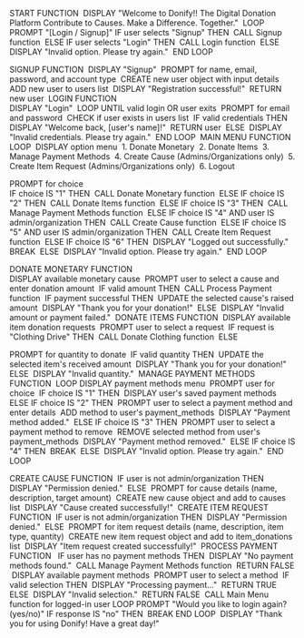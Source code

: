 START FUNCTION 
‎ DISPLAY "Welcome to Donify!! The Digital Donation Platform Contribute to Causes. Make a Difference. Together." 
‎ LOOP 
‎ ‎ PROMPT "[Login / Signup]" IF user selects "Signup" THEN 
‎ CALL Signup function 
‎ ELSE IF user selects "Login" THEN 
‎ CALL Login function 
‎ ELSE 
‎ DISPLAY "Invalid option. Please try again." 
‎ END LOOP 

‎SIGNUP FUNCTION 
‎ DISPLAY "Signup" 
‎ PROMPT for name, email, password, and account type 
‎ CREATE new user object with input details 
‎ ADD new user to users list 
‎ DISPLAY "Registration successful!" 
‎ RETURN new user 
‎ 
‎LOGIN FUNCTION  
‎ DISPLAY "Login" 
‎ LOOP UNTIL valid login OR user exits 
‎ PROMPT for email and password 
‎ CHECK if user exists in users list 
‎ IF valid credentials THEN 
‎ DISPLAY "Welcome back, [user's name]!" 
‎ RETURN user 
‎ ELSE 
‎ DISPLAY "Invalid credentials. Please try again." 
‎ END LOOP 
‎ 
‎MAIN MENU FUNCTION 
‎ LOOP 
‎ DISPLAY option menu 
‎ 1. Donate Monetary 
‎ 2. Donate Items 
‎ 3. Manage Payment Methods 
‎ 4. Create Cause (Admins/Organizations only) 
‎ 5. Create Item Request (Admins/Organizations only) 
‎ 6. Logout 

PROMPT for choice  
‎ IF choice IS "1" THEN 
‎ CALL Donate Monetary function 
‎ ELSE IF choice IS "2" THEN 
‎ CALL Donate Items function 
‎ ELSE IF choice IS "3" THEN 
‎ CALL Manage Payment Methods function 
‎ ELSE IF choice IS "4" AND user IS admin/organization THEN 
‎ CALL Create Cause function 
‎ ELSE IF choice IS "5" AND user IS admin/organization THEN 
‎ CALL Create Item Request function 
‎ ELSE IF choice IS "6" THEN 
‎ DISPLAY "Logged out successfully." 
‎ BREAK 
‎ ELSE 
‎ DISPLAY "Invalid option. Please try again." 
‎ END LOOP 

‎DONATE MONETARY FUNCTION  
‎ DISPLAY available monetary cause 
‎ PROMPT user to select a cause and enter donation amount 
‎ IF valid amount THEN 
‎ CALL Process Payment function 
‎ IF payment successful THEN 
‎ UPDATE the selected cause's raised amount 
‎ DISPLAY "Thank you for your donation!" 
‎ ELSE 
‎ DISPLAY "Invalid amount or payment failed." 
‎ 
‎DONATE ITEMS FUNCTION 
‎ DISPLAY available item donation requests 
‎ PROMPT user to select a request 
‎ IF request is "Clothing Drive" THEN 
‎ CALL Donate Clothing function 
‎ ELSE 

PROMPT for quantity to donate 
‎ IF valid quantity THEN 
‎ UPDATE the selected item's received amount 
‎ DISPLAY "Thank you for your donation!" 
‎ ELSE 
‎ DISPLAY "Invalid quantity." 
‎ 
‎MANAGE PAYMENT METHODS FUNCTION 
‎ LOOP 
‎ DISPLAY payment methods menu 
‎ PROMPT user for choice 
‎ IF choice IS "1" THEN 
‎ DISPLAY user's saved payment methods 
‎ ELSE IF choice IS "2" THEN 
‎ PROMPT user to select a payment method and enter details 
‎ ADD method to user's payment_methods 
‎ DISPLAY "Payment method added." 
‎ ELSE IF choice IS "3" THEN 
‎ PROMPT user to select a payment method to remove 
‎ REMOVE selected method from user's payment_methods 
‎ DISPLAY "Payment method removed." 
‎ ELSE IF choice IS "4" THEN 
‎ BREAK 
‎ ELSE 
‎ DISPLAY "Invalid option. Please try again." 
‎ END LOOP 

‎CREATE CAUSE FUNCTION 
‎ IF user is not admin/organization THEN 
‎ DISPLAY "Permission denied." 
‎ ELSE 
‎ PROMPT for cause details (name, description, target amount) 
‎ CREATE new cause object and add to causes list 
‎ DISPLAY "Cause created successfully!" 
‎ 
‎CREATE ITEM REQUEST FUNCTION 
‎ IF user is not admin/organization THEN 
‎ DISPLAY "Permission denied." 
‎ ELSE 
‎ PROMPT for item request details (name, description, item type, quantity) 
‎ CREATE new item request object and add to item_donations list 
‎ DISPLAY "Item request created successfully!" 
‎ 
‎PROCESS PAYMENT FUNCTION 
‎ 
‎ IF user has no payment methods THEN 
‎ DISPLAY "No payment methods found." 
‎ CALL Manage Payment Methods function 
‎ RETURN FALSE 
‎ DISPLAY available payment methods 
‎ PROMPT user to select a method 
‎ IF valid selection THEN 
‎ DISPLAY "Processing payment..." 
‎ RETURN TRUE 
‎ ELSE 
‎ DISPLAY "Invalid selection." 
‎ RETURN FALSE 
‎ 
‎CALL Main Menu function for logged-in user 
‎LOOP 
‎PROMPT "Would you like to login again? (yes/no)" 
‎IF response IS "no" THEN 
‎ BREAK 
‎END LOOP 
‎ 
‎DISPLAY "Thank you for using Donify! Have a great day!"
